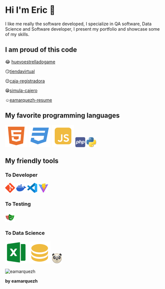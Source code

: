 # Hi I'm Eric 👋
I like me really the software developed, I specialize in QA software, Data Science and Software developer, I present my portfolio and showcase some of my skills.

## I am proud of this code

😂 [huevoestrelladogame](https://github.com/eamarquezh/huevoestrelladogame)

😏[tiendavirtual](https://github.com/eamarquezh/tiendavirtual)

😌[caja-registradora](https://github.com/eamarquezh/caja-registradora)

😁[simula-cajero](https://github.com/eamarquezh/simula-cajero)

☺️[eamarquezh-resume](https://github.com/eamarquezh/eamarquezh-resume)


## My favorite programming languages
![html](html5-fill.svg)
![css](css3-fill.svg)
![js](javascript-fill.svg)
![js](php.png)
![js](python.png)

## My friendly tools
### To Developer 
![git](git.png)
![docker](docker.png)
![vscode](vscode.png)
![vite](vite.jpg)
### To Testing
![playwriting](playwriting.png)
### To Data Science
![excel](excel.svg)
![sql](sql.svg)
![pandas](pandas.png)


![eamarquezh](https://robohash.org/eamarquezh.png?size=150x150)

**by eamarquezh**
